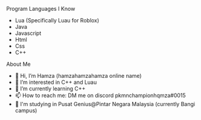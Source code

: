Program Languages I Know
- Lua (Specifically Luau for Roblox)
- Java
- Javascript
- Html 
- Css 
- C++

About Me
- 👋 Hi, I’m Hamza (hamzahamzahamza online name)
- 👀 I’m interested in C++ and Luau
- 🌱 I’m currently learning C++
- 📫 How to reach me: DM me on discord pkmnchampionhqmza#0015
- 🏫 I'm studying in Pusat Genius@Pintar Negara Malaysia (currently Bangi campus)

<!---
Ph4ntomX/Ph4ntomX is a ✨ special ✨ repository because its `README.md` (this file) appears on your GitHub profile.
You can click the Preview link to take a look at your changes.
--->
